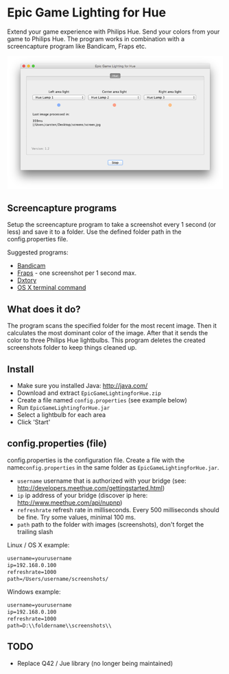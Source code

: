 Epic Game Lighting for Hue
==========================

Extend your game experience with Philips Hue. Send your colors from your game to Philips Hue. The program works in combination with a screencapture program like Bandicam, Fraps etc.

![Interface](/img/interface.png?raw=true "Interface")

## Screencapture programs
Setup the screencapture program to take a screenshot every 1 second (or less) and save it to a folder. Use the defined folder path in the config.properties file.

Suggested programs:

* [Bandicam](http://www.bandicam.com/)
* [Fraps](http://www.fraps.com/) - one screenshot per 1 second max.
* [Dxtory](http://exkode.com/dxtory-features-en.html)
* [OS X terminal command](http://www.trickyways.com/2010/01/how-to-set-timer-to-take-screenshot-on-mac-using-terminal/)

## What does it do?
The program scans the specified folder for the most recent image. Then it calculates the most dominant color of the image. After that it sends the color to three Philips Hue lightbulbs. This program deletes the created screenshots folder to keep things cleaned up. 

## Install
* Make sure you installed Java: http://java.com/
* Download and extract `EpicGameLightingforHue.zip`
* Create a file named `config.properties` (see example below)
* Run `EpicGameLightingforHue.jar`
* Select a lightbulb for each area
* Click 'Start'

## config.properties (file)

config.properties is the configuration file. Create a file with the name`config.properties` in the same folder as `EpicGameLightingforHue.jar`. 

* `username` username that is authorized with your bridge (see: http://developers.meethue.com/gettingstarted.html)
* `ip` ip address of your bridge (discover ip here: http://www.meethue.com/api/nupnp)
* `refreshrate` refresh rate in milliseconds. Every 500 milliseconds should be fine. Try some values, minimal 100 ms.
* `path` path to the folder with images (screenshots), don't forget the trailing slash

Linux / OS X example:
```
username=yourusername
ip=192.168.0.100
refreshrate=1000
path=/Users/username/screenshots/
```

Windows example:

```
username=yourusername
ip=192.168.0.100
refreshrate=1000
path=D:\\foldername\\screenshots\\
```

## TODO
* Replace Q42 / Jue library (no longer being maintained)